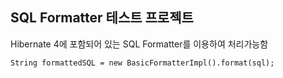 ## SQL Formatter 테스트 프로젝트

Hibernate 4에 포함되어 있는 SQL Formatter를 이용하여 처리가능함

```
String formattedSQL = new BasicFormatterImpl().format(sql);
```